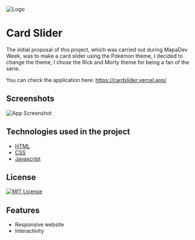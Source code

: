 
![Logo](https://upload.wikimedia.org/wikipedia/commons/thumb/b/b1/Rick_and_Morty.svg/560px-Rick_and_Morty.svg.png)


# Card Slider
The initial proposal of this project, which was carried out during MapaDev Week, was to make a card slider using the Pokémon theme, I decided to change the theme, I chose the Rick and Morty theme for being a fan of the serie.

You can check the application here:
https://cardslider.vercel.app/
## Screenshots

![App Screenshot](https://uploaddeimagens.com.br/images/004/077/979/original/Screenshot_from_2022-10-19_17-32-27.png?1666799620)

## Technologies used in the project

 - [HTML](https://developer.mozilla.org/pt-BR/docs/Web/HTML)
 - [CSS](https://developer.mozilla.org/pt-BR/docs/Web/CSS)
 - [Javascript](https://developer.mozilla.org/pt-BR/docs/Web/JavaScript)


## License

[![MIT License](https://img.shields.io/badge/License-MIT-green.svg)](https://choosealicense.com/licenses/mit/)
## Features

- Responsive website
- Interactivity

